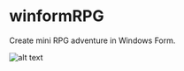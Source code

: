 # winformRPG
Create mini RPG adventure in Windows Form. 

![alt text](https://raw.githubusercontent.com/gasekun/winformRPG/f74c43c20b1aa71d65fc205b3acaff793df98d4d/preview.png)

